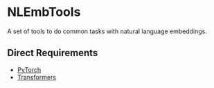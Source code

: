 # NLEmbTools

A set of tools to do common tasks with natural language embeddings.

## Direct Requirements

* [PyTorch](https://pytorch.org/)
* [Transformers](https://huggingface.co/docs/transformers/installation)
